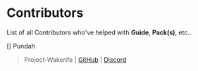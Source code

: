 # Contributors

List of all Contributors who've helped with **Guide**, **Pack(s)**, etc..

[] Pundah


> Project-Wakerife | [GitHub](https://github.com/Pundah) | [Discord](https://discord.gg/M4HQTQ9g9f) 
